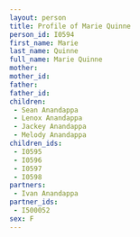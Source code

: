 ```yaml
---
layout: person
title: Profile of Marie Quinne
person_id: I0594
first_name: Marie
last_name: Quinne
full_name: Marie Quinne
mother: 
mother_id: 
father: 
father_id: 
children:
 - Sean Anandappa
 - Lenox Anandappa
 - Jackey Anandappa
 - Melody Anandappa
children_ids:
 - I0595
 - I0596
 - I0597
 - I0598
partners:
 - Ivan Anandappa
partner_ids:
 - I500052
sex: F
---
```


